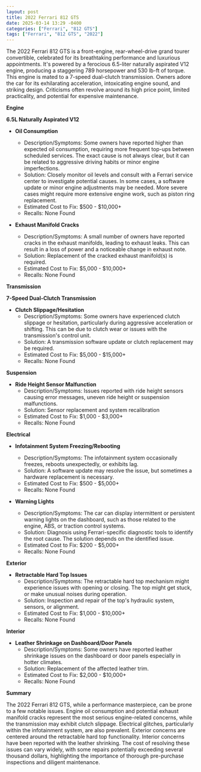 ```yaml
---
layout: post
title: 2022 Ferrari 812 GTS
date: 2025-03-14 13:29 -0400
categories: ["Ferrari", "812 GTS"]
tags: ["Ferrari", "812 GTS", "2022"]
---
```

The 2022 Ferrari 812 GTS is a front-engine, rear-wheel-drive grand tourer convertible, celebrated for its breathtaking performance and luxurious appointments. It's powered by a ferocious 6.5-liter naturally aspirated V12 engine, producing a staggering 789 horsepower and 530 lb-ft of torque. This engine is mated to a 7-speed dual-clutch transmission. Owners adore the car for its exhilarating acceleration, intoxicating engine sound, and striking design. Criticisms often revolve around its high price point, limited practicality, and potential for expensive maintenance.

**Engine**

**6.5L Naturally Aspirated V12**

*   **Oil Consumption**
    *   Description/Symptoms: Some owners have reported higher than expected oil consumption, requiring more frequent top-ups between scheduled services. The exact cause is not always clear, but it can be related to aggressive driving habits or minor engine imperfections.
    *   Solution: Closely monitor oil levels and consult with a Ferrari service center to investigate potential causes. In some cases, a software update or minor engine adjustments may be needed. More severe cases might require more extensive engine work, such as piston ring replacement.
    *   Estimated Cost to Fix: $500 - $10,000+
    *   Recalls: None Found

*   **Exhaust Manifold Cracks**
    *   Description/Symptoms: A small number of owners have reported cracks in the exhaust manifolds, leading to exhaust leaks. This can result in a loss of power and a noticeable change in exhaust note.
    *   Solution: Replacement of the cracked exhaust manifold(s) is required.
    *   Estimated Cost to Fix: $5,000 - $10,000+
    *   Recalls: None Found

**Transmission**

**7-Speed Dual-Clutch Transmission**

*   **Clutch Slippage/Hesitation**
    *   Description/Symptoms: Some owners have experienced clutch slippage or hesitation, particularly during aggressive acceleration or shifting. This can be due to clutch wear or issues with the transmission's control unit.
    *   Solution: A transmission software update or clutch replacement may be required.
    *   Estimated Cost to Fix: $5,000 - $15,000+
    *   Recalls: None Found

**Suspension**

*   **Ride Height Sensor Malfunction**
    *   Description/Symptoms: Issues reported with ride height sensors causing error messages, uneven ride height or suspension malfunctions.
    *   Solution: Sensor replacement and system recalibration
    *   Estimated Cost to Fix: $1,000 - $3,000+
    *   Recalls: None Found

**Electrical**

*   **Infotainment System Freezing/Rebooting**
    *   Description/Symptoms: The infotainment system occasionally freezes, reboots unexpectedly, or exhibits lag.
    *   Solution: A software update may resolve the issue, but sometimes a hardware replacement is necessary.
    *   Estimated Cost to Fix: $500 - $5,000+
    *   Recalls: None Found

*   **Warning Lights**
    *   Description/Symptoms: The car can display intermittent or persistent warning lights on the dashboard, such as those related to the engine, ABS, or traction control systems.
    *   Solution: Diagnosis using Ferrari-specific diagnostic tools to identify the root cause. The solution depends on the identified issue.
    *   Estimated Cost to Fix: $200 - $5,000+
    *   Recalls: None Found

**Exterior**

*   **Retractable Hard Top Issues**
    *   Description/Symptoms: The retractable hard top mechanism might experience issues with opening or closing. The top might get stuck, or make unusual noises during operation.
    *   Solution: Inspection and repair of the top's hydraulic system, sensors, or alignment.
    *   Estimated Cost to Fix: $1,000 - $10,000+
    *   Recalls: None Found

**Interior**

*   **Leather Shrinkage on Dashboard/Door Panels**
    *   Description/Symptoms: Some owners have reported leather shrinkage issues on the dashboard or door panels especially in hotter climates.
    *   Solution: Replacement of the affected leather trim.
    *   Estimated Cost to Fix: $2,000 - $10,000+
    *   Recalls: None Found

**Summary**

The 2022 Ferrari 812 GTS, while a performance masterpiece, can be prone to a few notable issues. Engine oil consumption and potential exhaust manifold cracks represent the most serious engine-related concerns, while the transmission may exhibit clutch slippage. Electrical glitches, particularly within the infotainment system, are also prevalent. Exterior concerns are centered around the retractable hard top functionality. Interior concerns have been reported with the leather shrinking. The cost of resolving these issues can vary widely, with some repairs potentially exceeding several thousand dollars, highlighting the importance of thorough pre-purchase inspections and diligent maintenance.

